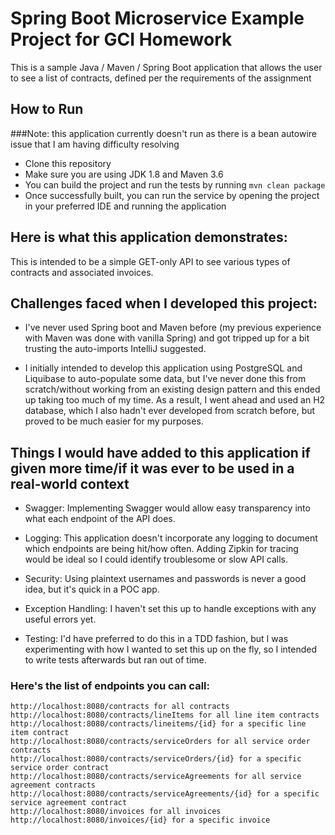 # Spring Boot Microservice Example Project for GCI Homework

This is a sample Java / Maven / Spring Boot application that allows the user to see a list of contracts, defined per the requirements of the assignment

## How to Run 

###Note: this application currently doesn't run as there is a bean autowire issue that I am having difficulty resolving

* Clone this repository 
* Make sure you are using JDK 1.8 and Maven 3.6
* You can build the project and run the tests by running ```mvn clean package```
* Once successfully built, you can run the service by opening the project in your preferred IDE and running the application


## Here is what this application demonstrates: 

This is intended to be a simple GET-only API to see various types of contracts and associated invoices.


## Challenges faced when I developed this project:

* I've never used Spring boot and Maven before (my previous experience with Maven was done with vanilla Spring) and got tripped up for a bit trusting the auto-imports IntelliJ suggested.

* I initially intended to develop this application using PostgreSQL and Liquibase to auto-populate some data, but I've never done this from scratch/without working from an existing design pattern and this ended up taking too much of my time. As a result, I went ahead and used an H2 database, which I also hadn't ever developed from scratch before, but proved to be much easier for my purposes.





## Things I would have added to this application if given more time/if it was ever to be used in a real-world context

* Swagger: Implementing Swagger would allow easy transparency into what each endpoint of the API does.

* Logging: This application doesn't incorporate any logging to document which endpoints are being hit/how often. Adding Zipkin for tracing would be ideal so I could identify troublesome or slow API calls.

* Security: Using plaintext usernames and passwords is never a good idea, but it's quick in a POC app.

* Exception Handling: I haven't set this up to handle exceptions with any useful errors yet.

* Testing: I'd have preferred to do this in a TDD fashion, but I was experimenting with how I wanted to set this up on the fly, so I intended to write tests afterwards but ran out of time.



### Here's the list of endpoints you can call:

```
http://localhost:8080/contracts for all contracts
http://localhost:8080/contracts/lineItems for all line item contracts
http://localhost:8080/contracts/lineitems/{id} for a specific line item contract
http://localhost:8080/contracts/serviceOrders for all service order contracts
http://localhost:8080/contracts/serviceOrders/{id} for a specific service order contract 
http://localhost:8080/contracts/serviceAgreements for all service agreement contracts
http://localhost:8080/contracts/serviceAgreements/{id} for a specific service agreement contract
http://localhost:8080/invoices for all invoices
http://localhost:8080/invoices/{id} for a specific invoice